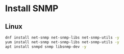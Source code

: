 # Install SNMP
## Linux

```bash
dnf install net-snmp net-snmp-libs net-snmp-utils -y
yum install net-snmp net-snmp-libs net-snmp-utils -y
apt install snmpd snmp libsnmp-dev -y
```
